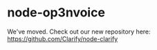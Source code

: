 node-op3nvoice
==============

We've moved. Check out our new repository here: https://github.com/Clarify/node-clarify
